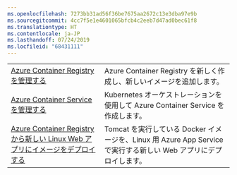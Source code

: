 ```yaml
---
ms.openlocfilehash: 7273bb31ad56f36be7675aa2672c13e3dba97e9b
ms.sourcegitcommit: 4cc7f5e1e4601065bfcb4c2eeb7d47ad0bec61f8
ms.translationtype: HT
ms.contentlocale: ja-JP
ms.lasthandoff: 07/24/2019
ms.locfileid: "68431111"
---
```

|  |  |
|---------|---------|
| [Azure Container Registry を管理する][1] | Azure Container Registry を新しく作成し、新しいイメージを追加します。 | 
| [Azure Container Service を管理する][2] | Kubernetes オーケストレーションを使用して Azure Container Service を作成します。 | 
| [Azure Container Registry から新しい Linux Web アプリにイメージをデプロイする][3] | Tomcat を実行している Docker イメージを、Linux 用 Azure App Service で実行する新しい Web アプリにデプロイします。 | 

[1]: https://azure.microsoft.com/resources/samples/acr-java-manage-azure-container-registry/
[2]: https://azure.microsoft.com/resources/samples/acs-java-manage-azure-container-service-with-kubernetes-orchestrator/
[3]: https://azure.microsoft.com/resources/samples/app-service-java-deploy-image-from-acr-to-linux/
